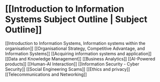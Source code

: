 # [[Introduction to Information Systems Subject Outline | Subject Outline]]
[[Introduction to Information Systems,  Information systems within the organisation]]
[[Organisational Strategy, Competitive Advantage, and Information Systems]]
[[Acquiring information systems and application]]
[[Data and Knowledge Management]]
[[Business Analytics]]
[[AI-Powered products]]
[[Human-AI Interaction]]
[[Information Security - Cyber Security]]
[[Social Engineering Scams]]
[[Ethics and privacy]]
[[Telecommunications and Networking]]
